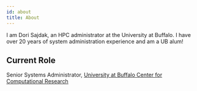 ```yaml
---
id: about
title: About
---
```


I am Dori Sajdak, an HPC administrator at the University at Buffalo.  I have over 20 years of system administration experience and am a UB alum!


## Current Role

Senior Systems Administrator, [University at Buffalo Center for Computational Research](https://buffalo.edu/ccr)


